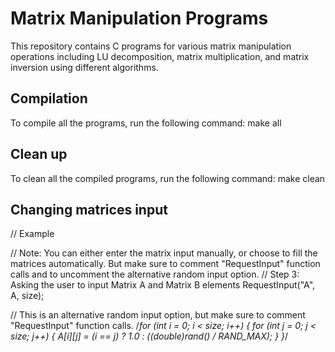 # Matrix Manipulation Programs
This repository contains C programs for various matrix manipulation operations including LU decomposition, matrix multiplication, and matrix inversion using different algorithms.

## Compilation
To compile all the programs, run the following command:
make all

## Clean up
To clean all the compiled programs, run the following command:
make clean

## Changing matrices input

// Example 

// Note: You can either enter the matrix input manually, or choose to fill the matrices automatically. But make sure to comment "RequestInput" function calls and to uncomment the alternative random input option.
// Step 3: Asking the user to input Matrix A and Matrix B elements
RequestInput("A", A, size);

// This is an alternative random input option, but make sure to comment "RequestInput" function calls.
/*for (int i = 0; i < size; i++)
 {
 for (int j = 0; j < size; j++)
 {
  A[i][j] = (i == j) ? 1.0 : ((double)rand() / RAND_MAX);
  }
}*/
